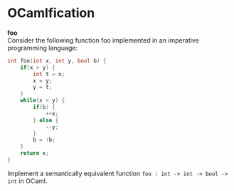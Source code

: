 # OCamlfication
**foo**  
Consider the following function foo implemented in an imperative programming language:

```C++
int foo(int x, int y, bool b) {
    if(x > y) {
        int t = x;
        x = y;
        y = t;
    }
    while(x < y) {
        if(b) {
            ++x;
        } else {
            --y;
        }
        b = !b;
    }
    return x;
}
```

Implement a semantically equivalent function `foo : int -> int -> bool -> int` in OCaml.